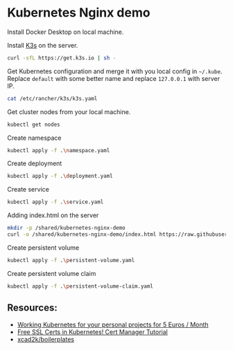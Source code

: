 # Kubernetes Nginx demo

Install Docker Desktop on local machine.

Install [K3s](https://k3s.io/) on the server.

```bash
curl -sfL https://get.k3s.io | sh -
```

Get Kubernetes configuration and merge it with you local config in `~/.kube`.
Replace `default` with some better name and replace `127.0.0.1` with server IP.
```bash
cat /etc/rancher/k3s/k3s.yaml
```

Get cluster nodes from your local machine.
```bash
kubectl get nodes
```

Create namespace
```bash
kubectl apply -f .\namespace.yaml
```

Create deployment
```bash
kubectl apply -f .\deployment.yaml
```

Create service
```bash
kubectl apply -f .\service.yaml 
```

Adding index.html on the server
```bash
mkdir -p /shared/kubernetes-nginx-demo
curl -o /shared/kubernetes-nginx-demo/index.html https://raw.githubusercontent.com/mucsi96/vpsfiles/main/kubernetes-nginx-demo/src/index.html
```

Create persistent volume
```bash
kubectl apply -f .\persistent-volume.yaml
```

Create persistent volume claim
```bash
kubectl apply -f .\persistent-volume-claim.yaml
```


## Resources:

- [Working Kubernetes for your personal projects for 5 Euros / Month](https://levelup.gitconnected.com/working-kubernetes-for-your-personal-projects-for-5-euros-month-badb0d648c2c)
- [Free SSL Certs in Kubernetes! Cert Manager Tutorial](https://www.youtube.com/watch?v=DvXkD0f-lhY&t=347s)
- [xcad2k/boilerplates](https://github.com/xcad2k/boilerplates/tree/main/kubernetes)



